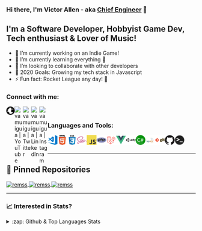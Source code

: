 ### Hi there, I'm Victor Allen - aka [Chief Engineer][website] 👋

## I'm a Software Developer, Hobbyist Game Dev, Tech enthusiast & Lover of Music!

- 🔭 I’m currently working on an Indie Game!
- 🌱 I’m currently learning everything 🤣
- 👯 I’m looking to collaborate with other developers
- 🥅 2020 Goals: Growing my tech stack in Javascript
- ⚡ Fun fact: Rocket League any day! 🚀

### Connect with me:

[<img align="left" alt="vamuigua.com" width="22px" src="https://raw.githubusercontent.com/iconic/open-iconic/master/svg/globe.svg" />][website]
[<img align="left" alt="vamuigua | YouTube" width="22px" src="https://cdn.jsdelivr.net/npm/simple-icons@v3/icons/youtube.svg" />][youtube]
[<img align="left" alt="vamuigua | Twitter" width="22px" src="https://cdn.jsdelivr.net/npm/simple-icons@v3/icons/twitter.svg" />][twitter]
[<img align="left" alt="vamuigua | LinkedIn" width="22px" src="https://cdn.jsdelivr.net/npm/simple-icons@v3/icons/linkedin.svg" />][linkedin]
[<img align="left" alt="vamuigua | Instagram" width="22px" src="https://cdn.jsdelivr.net/npm/simple-icons@v3/icons/instagram.svg" />][instagram]

<br />

### Languages and Tools:

<img align="left" alt="Visual Studio Code" width="26px" src="https://raw.githubusercontent.com/github/explore/80688e429a7d4ef2fca1e82350fe8e3517d3494d/topics/visual-studio-code/visual-studio-code.png" /><img align="left" alt="html5" width="26px" src="https://raw.githubusercontent.com/github/explore/80688e429a7d4ef2fca1e82350fe8e3517d3494d/topics/html/html.png" /><img align="left" alt="CSS3" width="26px" src="https://raw.githubusercontent.com/github/explore/80688e429a7d4ef2fca1e82350fe8e3517d3494d/topics/css/css.png" /><img align="left" alt="sass" width="26px" src="https://raw.githubusercontent.com/github/explore/80688e429a7d4ef2fca1e82350fe8e3517d3494d/topics/sass/sass.png" /><img align="left" alt="JavaScript" width="26px" src="https://raw.githubusercontent.com/github/explore/80688e429a7d4ef2fca1e82350fe8e3517d3494d/topics/javascript/javascript.png" /><img align="left" alt="react" width="26px" src="https://raw.githubusercontent.com/github/explore/80688e429a7d4ef2fca1e82350fe8e3517d3494d/topics/php/php.png" /><img align="left" alt="React" width="26px" src="https://raw.githubusercontent.com/github/explore/80688e429a7d4ef2fca1e82350fe8e3517d3494d/topics/laravel/laravel.png" /><img align="left" alt="react" width="26px" src="https://raw.githubusercontent.com/github/explore/80688e429a7d4ef2fca1e82350fe8e3517d3494d/topics/vue/vue.png" /><img align="left" alt="React" width="26px" src="https://raw.githubusercontent.com/github/explore/80688e429a7d4ef2fca1e82350fe8e3517d3494d/topics/unity/unity.png" /><img align="left" alt="react" width="26px" src="https://raw.githubusercontent.com/github/explore/80688e429a7d4ef2fca1e82350fe8e3517d3494d/topics/csharp/csharp.png" /><img align="left" alt="MySQL" width="26px" src="https://raw.githubusercontent.com/github/explore/80688e429a7d4ef2fca1e82350fe8e3517d3494d/topics/mysql/mysql.png" /><img align="left" alt="git" width="26px" src="https://raw.githubusercontent.com/github/explore/80688e429a7d4ef2fca1e82350fe8e3517d3494d/topics/git/git.png" /><img align="left" alt="GitHub" width="26px" src="https://raw.githubusercontent.com/github/explore/78df643247d429f6cc873026c0622819ad797942/topics/github/github.png" /><img align="left" alt="terminal" width="26px" src="https://raw.githubusercontent.com/github/explore/80688e429a7d4ef2fca1e82350fe8e3517d3494d/topics/terminal/terminal.png" />

<br />
<br />

---

## 📌 Pinned Repositories

<a href="https://github.com/vamuigua/remss">
  <img align="center" alt="remss" src="https://github-readme-stats.vercel.app/api/pin/?username=vamuigua&repo=remss" />
</a>

<a href="https://github.com/vamuigua/vue-weather">
  <img align="center" alt="remss" src="https://github-readme-stats.vercel.app/api/pin/?username=vamuigua&repo=vue-weather" />
</a>

<a href="https://github.com/vamuigua/Ninja-Danger">
  <img align="center" alt="remss" src="https://github-readme-stats.vercel.app/api/pin/?username=vamuigua&repo=Ninja-Danger" />
</a>

---

### 📈 Interested in Stats?
<details>
  <summary>:zap: Github & Top Languages Stats</summary>
  <a href="https://github.com/anuraghazra/github-readme-stats">
    <img align="left" alt="vamuigua's Github Stats" src="https://github-readme-stats.codestackr.vercel.app/api?username=vamuigua&show_icons=true&hide_border=true&count_private=true&theme=default" />
  </a>
  
  <a href="https://github.com/anuraghazra/github-readme-stats">
    <img align="center" alt="vamuigua's Top Languages Stats" src="https://github-readme-stats.vercel.app/api/top-langs/?username=vamuigua" />
  </a>
</details>

[website]: https://www.vicallendev.tk/
[twitter]: https://twitter.com/VictorAllen22
[youtube]: https://www.youtube.com/VOCASTGAMING
[instagram]: https://www.instagram.com/victorallen22/
[linkedin]: https://linkedin.com/in/victor-allen-33a5b3124/

